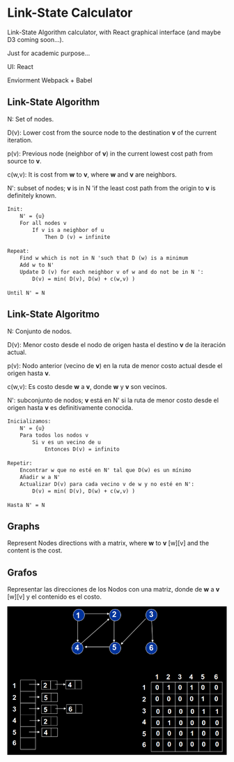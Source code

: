 # Link-State Calculator

Link-State Algorithm calculator, with React graphical interface (and maybe D3 coming soon...).

Just for academic purpose...

UI: React

Enviorment Webpack + Babel

## Link-State Algorithm

N: Set of nodes.

D(v): Lower cost from the source node to the destination **v** of the current iteration.

p(v): Previous node (neighbor of **v**) in the current lowest cost path from source to **v**.

c(w,v): It is cost from **w** to **v**, where **w** and **v** are neighbors.

N': subset of nodes; **v** is in N 'if the least cost path from the origin to **v** is definitely known.

```
Init:
    N' = {u}
    For all nodes v
        If v is a neighbor of u
            Then D (v) = infinite

Repeat:
    Find w which is not in N 'such that D (w) is a minimum
    Add w to N'
    Update D (v) for each neighbor v of w and do not be in N ':
        D(v) = min( D(v), D(w) + c(w,v) )

Until N' = N
```

## Link-State Algoritmo

N: Conjunto de nodos.

D(v): Menor costo desde el nodo de origen hasta el destino **v** de la iteración actual.

p(v): Nodo anterior (vecino de **v**) en la ruta de menor costo actual desde el origen hasta **v**.

c(w,v): Es costo desde **w** a **v**, donde **w** y **v** son vecinos.

N': subconjunto de nodos; **v** está en N' si la ruta de menor costo desde el origen hasta **v** es definitivamente conocida.

```
Inicializamos:
    N' = {u}
    Para todos los nodos v
        Si v es un vecino de u
            Entonces D(v) = infinito

Repetir:
    Encontrar w que no esté en N' tal que D(w) es un mínimo
    Añadir w a N'
    Actualizar D(v) para cada vecino v de w y no esté en N':
        D(v) = min( D(v), D(w) + c(w,v) )

Hasta N' = N
```


## Graphs

Represent Nodes directions with a matrix, where **w** to **v** [w][v] and the content is the cost.

## Grafos

Representar las direcciones de los Nodos con una matriz, donde de **w** a **v** [w][v] y el contenido es el costo.

![Alt text](graph.png)